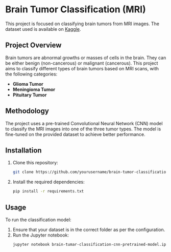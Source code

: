 # Brain Tumor Classification (MRI)

This project is focused on classifying brain tumors from MRI images. The dataset used is available on [Kaggle](https://www.kaggle.com/datasets/sartajbhuvaji/brain-tumor-classification-mri).

## Project Overview

Brain tumors are abnormal growths or masses of cells in the brain. They can be either benign (non-cancerous) or malignant (cancerous). This project aims to classify different types of brain tumors based on MRI scans, with the following categories:

- **Glioma Tumor**
- **Meningioma Tumor**
- **Pituitary Tumor**

## Methodology

The project uses a pre-trained Convolutional Neural Network (CNN) model to classify the MRI images into one of the three tumor types. The model is fine-tuned on the provided dataset to achieve better performance.

## Installation

1. Clone this repository:
   ```bash
   git clone https://github.com/yourusername/brain-tumor-classification.git
   ```
2. Install the required dependencies:
   ```bash
   pip install -r requirements.txt
   ```

## Usage

To run the classification model:

1. Ensure that your dataset is in the correct folder as per the configuration.
2. Run the Jupyter notebook:
   ```bash
   jupyter notebook brain-tumar-classification-cnn-pretrained-model.ipynb
   ```
